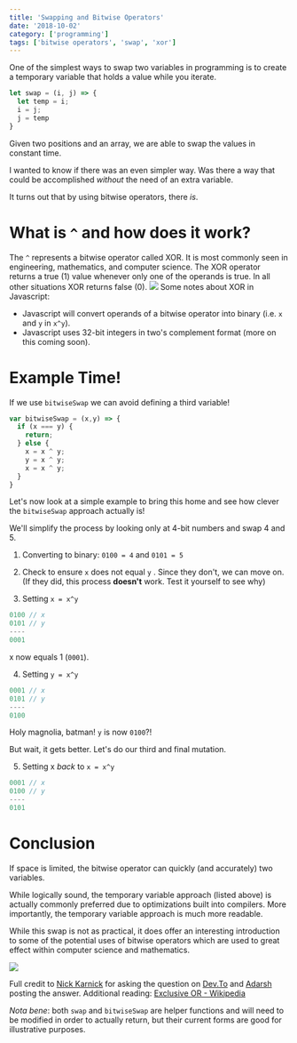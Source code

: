 ```yaml
---
title: 'Swapping and Bitwise Operators'
date: '2018-10-02'
category: ['programming']
tags: ['bitwise operators', 'swap', 'xor']
---
```

One of the simplest ways to swap two variables in programming is to create a temporary variable that holds a value while you iterate.

```Javascript
let swap = (i, j) => {
  let temp = i;
  i = j;
  j = temp
}
```

Given two positions and an array, we are able to swap the values in constant time.

I wanted to know if there was an even simpler way. Was there a way that could be accomplished *without* the need of an extra variable.

It turns out that by using bitwise operators, there *is*.

# What is `^` and how does it work?

The `^` represents a bitwise operator called XOR. It is most commonly seen in engineering, mathematics, and computer science. The XOR operator returns a true (1) value whenever only one of the operands is true. In all other situations XOR returns false (0). ![](/wp-content/uploads/2018/10/Screen-Shot-2018-10-02-at-8.43.38-PM.png) Some notes about XOR in Javascript:

  * Javascript will convert operands of a bitwise operator into binary (i.e. `x` and `y` in `x^y`).
  * Javascript uses 32-bit integers in two's complement format (more on this coming soon).

# Example Time!

If we use `bitwiseSwap` we can avoid defining a third variable!
```Javascript
var bitwiseSwap = (x,y) => {
  if (x === y) {
    return;
  } else {
    x = x ^ y;
    y = x ^ y;
    x = x ^ y;
  }
}
```
Let's now look at a simple example to bring this home and see how clever the `bitwiseSwap` approach actually is!

We'll simplify the process by looking only at 4-bit numbers and swap 4 and 5.

  1. Converting to binary: `0100 = 4` and `0101 = 5`

  2. Check to ensure `x` does not equal `y` . Since they don't, we can move on. (If they did, this process **doesn't** work. Test it yourself to see why)

  3. Setting `x = x^y`
  ```Javascript
  0100 // x
  0101 // y
  ----
  0001
  ```
  x now equals 1 (`0001`).

  4. Setting `y = x^y`
  ```Javascript
  0001 // x
  0101 // y
  ----
  0100
  ```

Holy magnolia, batman! `y` is now `0100`?!

But wait, it gets better. Let's do our third and final mutation.

  5. Setting x _back_ to `x = x^y`
  ```Javascript
  0001 // x
  0100 // y
  ----
  0101
  ```

# Conclusion
If space is limited, the bitwise operator can quickly (and accurately) two variables.

While logically sound, the temporary variable approach (listed above) is actually commonly preferred due to optimizations built into compilers. More importantly, the temporary variable approach is much more readable.

While this swap is not as practical, it does offer an interesting introduction to some of the potential uses of bitwise operators which are used to great effect within computer science and mathematics.

![](./giphy.gif)

Full credit to [Nick Karnick](https://dev.to/theoutlander) for asking the question on [Dev.To](https://dev.to/theoutlander/how-can-you-swap-two-variables-without-using-a-third-2f30) and [Adarsh](https://dev.to/sadarshannaiynar) posting the answer. Additional reading: [Exclusive OR - Wikipedia](https://en.wikipedia.org/wiki/Exclusive_or)

*Nota bene*: both `swap` and `bitwiseSwap` are helper functions and will need to be modified in order to actually return, but their current forms are good for illustrative purposes.